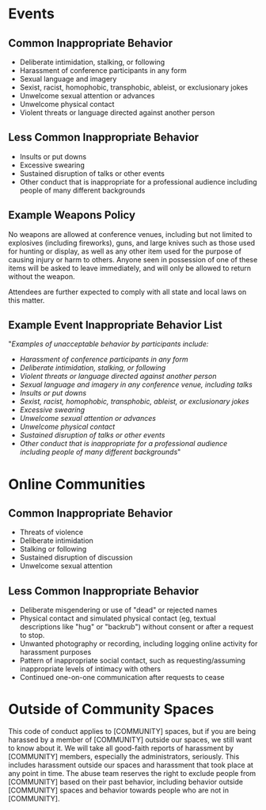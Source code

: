 # Events

## Common Inappropriate Behavior

 * Deliberate intimidation, stalking, or following
 * Harassment of conference participants in any form
 * Sexual language and imagery
 * Sexist, racist, homophobic, transphobic, ableist, or exclusionary jokes
 * Unwelcome sexual attention or advances
 * Unwelcome physical contact
 * Violent threats or language directed against another person

## Less Common Inappropriate Behavior

 * Insults or put downs
 * Excessive swearing
 * Sustained disruption of talks or other events
 * Other conduct that is inappropriate for a professional audience including people of many different backgrounds

## Example Weapons Policy

No weapons are allowed at conference venues, including but not limited to explosives (including fireworks), guns, and large knives such as those used for hunting or display, as well as any other item used for the purpose of causing injury or harm to others. Anyone seen in possession of one of these items will be asked to leave immediately, and will only be allowed to return without the weapon.

Attendees are further expected to comply with all state and local laws on this matter.

## Example Event Inappropriate Behavior List

 "_Examples of unacceptable behavior by participants include:_

   * _Harassment of conference participants in any form_
   * _Deliberate intimidation, stalking, or following_
   * _Violent threats or language directed against another person_
   * _Sexual language and imagery in any conference venue, including talks_
   * _Insults or put downs_
   * _Sexist, racist, homophobic, transphobic, ableist, or exclusionary jokes_
   * _Excessive swearing_
   * _Unwelcome sexual attention or advances_
   * _Unwelcome physical contact_
   * _Sustained disruption of talks or other events_
   * _Other conduct that is inappropriate for a professional audience including people of many different backgrounds_"

# Online Communities

## Common Inappropriate Behavior

 * Threats of violence
 * Deliberate intimidation
 * Stalking or following
 * Sustained disruption of discussion
 * Unwelcome sexual attention

## Less Common Inappropriate Behavior

 * Deliberate misgendering or use of "dead" or rejected names
 * Physical contact and simulated physical contact (eg, textual descriptions like "hug" or "backrub") without consent or after a request to stop.
 * Unwanted photography or recording, including logging online activity for harassment purposes
 * Pattern of inappropriate social contact, such as requesting/assuming inappropriate levels of intimacy with others
 * Continued one-on-one communication after requests to cease

# Outside of Community Spaces

This code of conduct applies to [COMMUNITY] spaces, but if you are being harassed by a member of [COMMUNITY] outside our spaces, we still want to know about it. We will take all good-faith reports of harassment by [COMMUNITY] members, especially the administrators, seriously. This includes harassment outside our spaces and harassment that took place at any point in time. The abuse team reserves the right to exclude people from [COMMUNITY] based on their past behavior, including behavior outside [COMMUNITY] spaces and behavior towards people who are not in [COMMUNITY].

